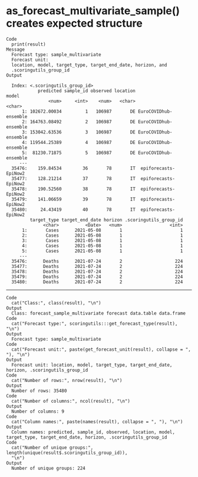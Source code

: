 # as_forecast_multivariate_sample() creates expected structure

    Code
      print(result)
    Message
      Forecast type: sample_multivariate
      Forecast unit:
      location, model, target_type, target_end_date, horizon, and
      .scoringutils_group_id
    Output
      
      Index: <.scoringutils_group_id>
                predicted sample_id observed location                 model
                    <num>     <int>    <num>   <char>                <char>
          1: 102672.00034         1   106987       DE EuroCOVIDhub-ensemble
          2: 164763.08492         2   106987       DE EuroCOVIDhub-ensemble
          3: 153042.63536         3   106987       DE EuroCOVIDhub-ensemble
          4: 119544.25389         4   106987       DE EuroCOVIDhub-ensemble
          5:  81230.71875         5   106987       DE EuroCOVIDhub-ensemble
         ---                                                               
      35476:    159.84534        36       78       IT  epiforecasts-EpiNow2
      35477:    128.21214        37       78       IT  epiforecasts-EpiNow2
      35478:    190.52560        38       78       IT  epiforecasts-EpiNow2
      35479:    141.06659        39       78       IT  epiforecasts-EpiNow2
      35480:     24.43419        40       78       IT  epiforecasts-EpiNow2
             target_type target_end_date horizon .scoringutils_group_id
                  <char>          <Date>   <num>                  <int>
          1:       Cases      2021-05-08       1                      1
          2:       Cases      2021-05-08       1                      1
          3:       Cases      2021-05-08       1                      1
          4:       Cases      2021-05-08       1                      1
          5:       Cases      2021-05-08       1                      1
         ---                                                           
      35476:      Deaths      2021-07-24       2                    224
      35477:      Deaths      2021-07-24       2                    224
      35478:      Deaths      2021-07-24       2                    224
      35479:      Deaths      2021-07-24       2                    224
      35480:      Deaths      2021-07-24       2                    224

---

    Code
      cat("Class:", class(result), "\n")
    Output
      Class: forecast_sample_multivariate forecast data.table data.frame 
    Code
      cat("Forecast type:", scoringutils:::get_forecast_type(result), "\n")
    Output
      Forecast type: sample_multivariate 
    Code
      cat("Forecast unit:", paste(get_forecast_unit(result), collapse = ", "), "\n")
    Output
      Forecast unit: location, model, target_type, target_end_date, horizon, .scoringutils_group_id 
    Code
      cat("Number of rows:", nrow(result), "\n")
    Output
      Number of rows: 35480 
    Code
      cat("Number of columns:", ncol(result), "\n")
    Output
      Number of columns: 9 
    Code
      cat("Column names:", paste(names(result), collapse = ", "), "\n")
    Output
      Column names: predicted, sample_id, observed, location, model, target_type, target_end_date, horizon, .scoringutils_group_id 
    Code
      cat("Number of unique groups:", length(unique(result$.scoringutils_group_id)),
      "\n")
    Output
      Number of unique groups: 224 

